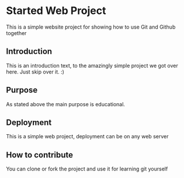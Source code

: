 # Started Web Project

This is a simple website project for showing how to use Git and Github together

## Introduction

This is an introduction text, to the amazingly simple project we got over here. Just skip over it. :)

## Purpose

As stated above the main purpose is educational.

## Deployment

This is a simple web project, deployment can be on any web server

## How to contribute 

You can clone or fork the project and use it for learning git yourself